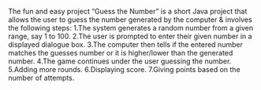 
The fun and easy project “Guess the Number” is a short Java project that allows the user to guess the number generated by the computer & involves the following steps:
1.The system generates a random number from a given range, say 1 to 100.
2.The user is prompted to enter their given number in a displayed dialogue box.
3.The computer then tells if the entered number matches the guesses number or it is higher/lower than the generated number.
4.The game continues under the user guessing the number.
5.Adding more rounds.
6.Displaying score.
7.Giving points based on the number of attempts.
